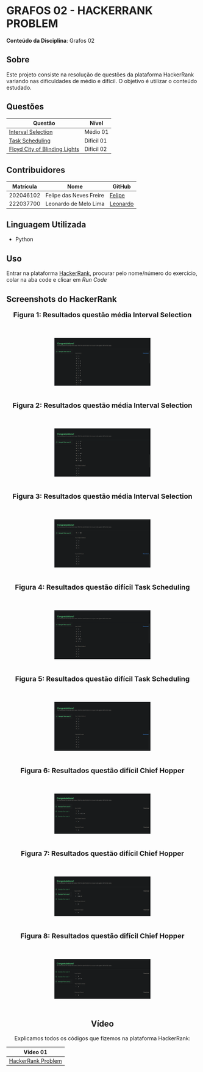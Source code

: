 # GRAFOS 02 - HACKERRANK PROBLEM

**Conteúdo da Disciplina**: Grafos 02

## Sobre

Este projeto consiste na resolução de questões da plataforma HackerRank variando nas dificuldades de médio e difícil. O objetivo é utilizar o conteúdo estudado.

## Questões

<center>

</head>
<body>

<table>
    <thead>
        <tr>
            <th>Questão</th>
            <th>Nível</th>
        </tr>
    </thead>
    <tbody>
        <tr>
            <td><a href="https://www.hackerrank.com/challenges/interval-selection/problem" target="_blank">Interval Selection</td>
            <td>Médio 01</td>
        </tr>
        <tr>
            <td><a href="https://www.hackerrank.com/challenges/task-scheduling/problem" target="_blank">Task Scheduling</td>
            <td>Difícil 01</td>
        </tr>
        <tr>
            <td><a href="https://www.hackerrank.com/challenges/floyd-city-of-blinding-lights/problem?isFullScreen=true" target="_blank">Floyd City of Blinding Lights</td>
            <td>Difícil 02</td>
        </tr>
    </tbody>
</table>

</body>
</html>

</center>

## Contribuidores

<center>

</head>
<body>

<table>
    <thead>
        <tr>
            <th>Matrícula</th>
            <th>Nome</th>
            <th>GitHub</th>
        </tr>
    </thead>
    <tbody>
        <tr>
            <td>202046102</td>
            <td>Felipe das Neves Freire</td>
            <td><a href="https://github.com/FelipeFreire-gf" target="_blank">Felipe</a></td>
        </tr>
        <tr>
            <td>222037700</td>
            <td>Leonardo de Melo Lima</td>
            <td><a href="https://github.com/leozinlima" target="_blank">Leonardo</a></td>
        </tr>
    </tbody>
</table>

</body>
</html>

</center>

## Linguagem Utilizada

- Python

## Uso

Entrar na plataforma [HackerRank](https://www.hackerrank.com/dashboard), procurar pelo nome/número do exercício, colar na aba code e clicar em _Run Code_

## Screenshots do HackerRank

<div align="center">
  <font size="4"><p style="text-align: center; margin-bottom: 50px;"><b>Figura 1: Resultados questão média Interval Selection</b></p></font>
</div>

<div align="center">
<img src="Assets/QuestaoMedia1_case0_1.png" alt="inicial" style=" max-width: 50%; height: auto; margin-bottom: 20px;">
</div>
<div align="center">

<div align="center">
  <font size="4"><p style="text-align: center; margin-bottom: 50px;"><b>Figura 2: Resultados questão média Interval Selection</b></p></font>
</div>

<div align="center">
<img src="Assets/QuestaoMedia1_case0_2.png" alt="inicial" style=" max-width: 50%; height: auto; margin-bottom: 20px;">
</div>
<div align="center">

<div align="center">
  <font size="4"><p style="text-align: center; margin-bottom: 50px;"><b>Figura 3: Resultados questão média Interval Selection</b></p></font>
</div>

<div align="center">
<img src="Assets/QuestaoMedia1_case0_3.png" alt="inicial" style=" max-width: 50%; height: auto; margin-bottom: 20px;">
</div>
<div align="center">

<div align="center">
  <font size="4"><p style="text-align: center; margin-bottom: 50px;"><b>Figura 4: Resultados questão difícil Task Scheduling</b></p></font>
</div>

<div align="center">
<img src="Assets/QuestaoDificil1_case0_1.png" alt="inicial" style=" max-width: 50%; height: auto; margin-bottom: 20px;">
</div>
<div align="center">

<div align="center">
  <font size="4"><p style="text-align: center; margin-bottom: 50px;"><b>Figura 5: Resultados questão difícil Task Scheduling</b></p></font>
</div>

<div align="center">
<img src="Assets/QuestaoDificil1_case0_2.png" alt="inicial" style=" max-width: 50%; height: auto; margin-bottom: 20px;">
</div>
<div align="center">

<div align="center">
  <font size="4"><p style="text-align: center; margin-bottom: 50px;"><b>Figura 6: Resultados questão difícil Chief Hopper</b></p></font>
</div>

<div align="center">
<img src="Assets/QuestaoDificil2_case0_1.png" alt="inicial" style=" max-width: 50%; height: auto; margin-bottom: 20px;">
</div>
<div align="center">

<div align="center">
  <font size="4"><p style="text-align: center; margin-bottom: 50px;"><b>Figura 7: Resultados questão difícil Chief Hopper</b></p></font>
</div>

<div align="center">
<img src="Assets/QuestaoDificil2_case1_1.png" alt="inicial" style=" max-width: 50%; height: auto; margin-bottom: 20px;">
</div>

<div align="center">
  <font size="4"><p style="text-align: center; margin-bottom: 50px;"><b>Figura 8: Resultados questão difícil Chief Hopper</b></p></font>
</div>

<div align="center">
<img src="Assets/QuestaoDificil2_case2_1.png" alt="inicial" style=" max-width: 50%; height: auto; margin-bottom: 20px;">
</div>


## Vídeo

Explicamos todos os códigos que fizemos na plataforma HackerRank:

</head>
<body>

<table>
    <thead>
        <tr>
            <th>Vídeo 01</th>
        </tr>
    </thead>
    <tbody>
        <tr>
            <td><a href="https://youtu.be/IYYoHstUyWE" target="_blank">HackerRank Problem</a></td>
        </tr>
    </tbody>
</table>

</body>
</html>
